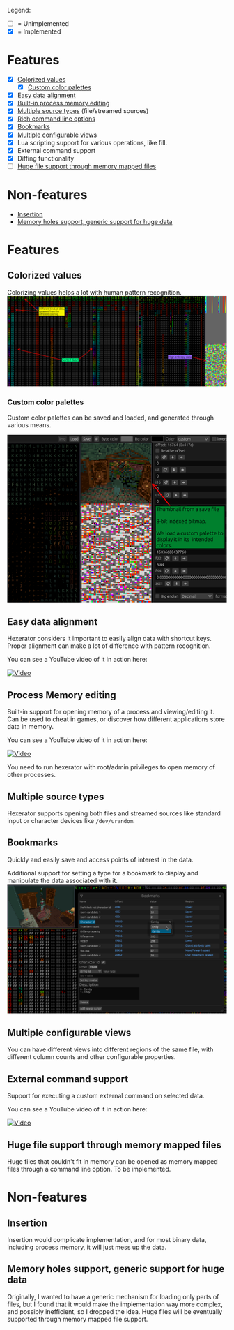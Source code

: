 Legend:
- [ ] = Unimplemented
- [x] = Implemented

# Features
- [x] [Colorized values](#colorized-values)
  - [x] [Custom color palettes](#custom-color-palettes)
- [x] [Easy data alignment](#easy-data-alignment)
- [x] [Built-in process memory editing](#process-memory-editing)
- [x] [Multiple source types](#multiple-source-types) (file/streamed sources)
- [x] [Rich command line options](commandline.md)
- [x] [Bookmarks](#bookmarks)
- [x] [Multiple configurable views](#multiple-configurable-views)
- [x] Lua scripting support for various operations, like fill.
- [x] External command support
- [x] Diffing functionality
- [ ] [Huge file support through memory mapped files](#huge-file-support-through-memory-mapped-files)

# Non-features
- [Insertion](#insertion)
- [Memory holes support, generic support for huge data](#memory-holes-support-generic-support-for-huge-data)

# Features

## Colorized values
Colorizing values helps a lot with human pattern recognition.
![Colorized values](screenshots/color.png)

### Custom color palettes

Custom color palettes can be saved and loaded, and generated through various means.

![Custom palettes](screenshots/custom-palette.png)

## Easy data alignment
Hexerator considers it important to easily align data with shortcut keys. Proper alignment can make a lot of difference
with pattern recognition.

You can see a YouTube video of it in action here:

[![Video](https://img.youtube.com/vi/GhPh_y1PjTU/0.jpg)](https://www.youtube.com/watch?v=GhPh_y1PjTU)

## Process Memory editing
Built-in support for opening memory of a process and viewing/editing it.
Can be used to cheat in games, or discover how different applications store data in memory.

You can see a YouTube video of it in action here:

[![Video](https://img.youtube.com/vi/OPHMIEW_vh4/0.jpg)](https://www.youtube.com/watch?v=OPHMIEW_vh4)

You need to run hexerator with root/admin privileges to open memory of other processes.

## Multiple source types
Hexerator supports opening both files and streamed sources like standard input or character devices like `/dev/urandom`.


## Bookmarks

Quickly and easily save and access points of interest in the data.

Additional support for setting a type for a bookmark to display and manipulate the data
associated with it.
![Bookmarks](screenshots/bookmarks.png)

## Multiple configurable views

You can have different views into different regions of the same file, with
different column counts and other configurable properties.

## External command support

Support for executing a custom external command on selected data.

You can see a YouTube video of it in action here:

[![Video](https://img.youtube.com/vi/xnw4cdD9r-w/0.jpg)](https://www.youtube.com/watch?v=xnw4cdD9r-w)


## Huge file support through memory mapped files

Huge files that couldn't fit in memory can be opened as memory mapped files through a command line
option.
To be implemented.

# Non-features

## Insertion
Insertion would complicate implementation, and for most binary data, including process memory, it will just mess up the data.

## Memory holes support, generic support for huge data
Originally, I wanted to have a generic mechanism for loading only parts of files, but I found that
it would make the implementation way more complex, and possibly inefficient, so I dropped the idea.
Huge files will be eventually supported through memory mapped file support.